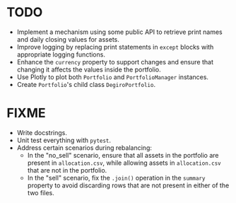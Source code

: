 # TODO
- Implement a mechanism using some public API to retrieve print names and daily closing values for assets.
- Improve logging by replacing print statements in `except` blocks with appropriate logging functions.
- Enhance the `currency` property to support changes and ensure that changing it affects the values inside the portfolio.
- Use Plotly to plot both `Portfolio` and `PortfolioManager` instances.
- Create `Portfolio`'s child class `DegiroPortfolio`.

# FIXME
- Write docstrings.
- Unit test everything with `pytest`.
- Address certain scenarios during rebalancing:
	- In the "no_sell" scenario, ensure that all assets in the portfolio are present in `allocation.csv`, while allowing assets in `allocation.csv` that are not in the portfolio.
	- In the "sell" scenario, fix the `.join()` operation in the `summary` property to avoid discarding rows that are not present in either of the two files.
